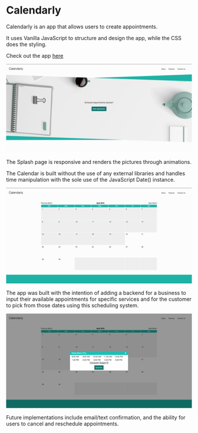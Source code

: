 # Calendarly

Calendarly is an app that allows users to create appointments.

It uses Vanilla JavaScript to structure and design the app, while the CSS does the styling.

Check out the app [here](https://pedantic-sinoussi-33f057.netlify.com/)

![splash](https://github.com/imoran/Calendarly/blob/master/splash.png)

The Splash page is responsive and renders the pictures through animations.

The Calendar is built without the use of any external libraries and handles time manipulation with the sole use of the JavaScript Date() instance.

![calendar](https://github.com/imoran/Calendarly/blob/master/displaycalendar.png)

The app was built with the intention of adding a backend for a business to input their available appointments for specific services and for the customer to pick from those dates using this scheduling system.

![modal](https://github.com/imoran/Calendarly/blob/master/modal.png)

Future implementations include email/text confirmation, and the ability for users to cancel and reschedule appointments.
